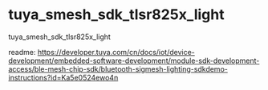 # tuya_smesh_sdk_tlsr825x_light
tuya_smesh_sdk_tlsr825x_light

readme: https://developer.tuya.com/cn/docs/iot/device-development/embedded-software-development/module-sdk-development-access/ble-mesh-chip-sdk/bluetooth-sigmesh-lighting-sdkdemo-instructions?id=Ka5e0524ewo4n
